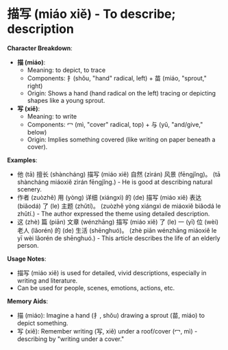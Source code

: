 # **描写 (miáo xiě) - To describe; description**

**Character Breakdown**:  
- **描 (miáo)**:
  - Meaning: to depict, to trace
  - Components: 扌(shǒu, "hand" radical, left) + 苗 (miáo, "sprout," right)
  - Origin: Shows a hand (hand radical on the left) tracing or depicting shapes like a young sprout.  
- **写 (xiě)**:
  - Meaning: to write
  - Components: 冖 (mì, "cover" radical, top) + 与 (yǔ, "and/give," below)
  - Origin: Implies something covered (like writing on paper beneath a cover).

**Examples**:  
- 他 (tā) 擅长 (shàncháng) 描写 (miáo xiě) 自然 (zìrán) 风景 (fēngjǐng)。 (tā shàncháng miáoxiě zìrán fēngjǐng.) - He is good at describing natural scenery.  
- 作者 (zuòzhě) 用 (yòng) 详细 (xiángxì) 的 (de) 描写 (miáo xiě) 表达 (biǎodá) 了 (le) 主题 (zhǔtí)。 (zuòzhě yòng xiángxì de miáoxiě biǎodá le zhǔtí.) - The author expressed the theme using detailed description.  
- 这 (zhè) 篇 (piān) 文章 (wénzhāng) 描写 (miáo xiě) 了 (le) 一 (yī) 位 (wèi) 老人 (lǎorén) 的 (de) 生活 (shēnghuó)。 (zhè piān wénzhāng miáoxiě le yī wèi lǎorén de shēnghuó.) - This article describes the life of an elderly person.

**Usage Notes**:  
- 描写 (miáo xiě) is used for detailed, vivid descriptions, especially in writing and literature.  
- Can be used for people, scenes, emotions, actions, etc.

**Memory Aids**:  
- 描 (miáo): Imagine a hand (扌, shǒu) drawing a sprout (苗, miáo) to depict something.  
- 写 (xiě): Remember writing (写, xiě) under a roof/cover (冖, mì) - describing by "writing under a cover."